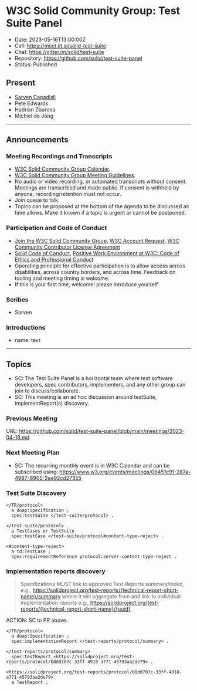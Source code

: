 # W3C Solid Community Group: Test Suite Panel

* Date: 2023-05-16T13:00:00Z
* Call: https://meet.jit.si/solid-test-suite
* Chat: https://gitter.im/solid/test-suite
* Repository: https://github.com/solid/test-suite-panel
* Status: Published


## Present
* [Sarven Capadisli](https://csarven.ca/#i)
* Pete Edwards
* Hadrian Zbarcea
* Michiel de Jong

---

## Announcements

### Meeting Recordings and Transcripts
* [W3C Solid Community Group Calendar](https://www.w3.org/groups/cg/solid/calendar).
* [W3C Solid Community Group Meeting Guidelines](https://github.com/solid/specification/blob/main/meetings/README.md).
* No audio or video recording, or automated transcripts without consent. Meetings are transcribed and made public. If consent is withheld by anyone, recording/retention must not occur.
* Join queue to talk.
* Topics can be proposed at the bottom of the agenda to be discussed as time allows. Make it known if a topic is urgent or cannot be postponed.


### Participation and Code of Conduct
* [Join the W3C Solid Community Group](https://www.w3.org/community/solid/join), [W3C Account Request](http://www.w3.org/accounts/request), [W3C Community Contributor License Agreement](https://www.w3.org/community/about/agreements/cla/)
* [Solid Code of Conduct](https://github.com/solid/process/blob/main/code-of-conduct.md), [Positive Work Environment at W3C: Code of Ethics and Professional Conduct](https://www.w3.org/Consortium/cepc/)
* Operating principle for effective participation is to allow access across disabilities, across country borders, and across time. Feedback on tooling and meeting timing is welcome.
* If this is your first time, welcome! please introduce yourself.


### Scribes
* Sarven

### Introductions
* name: text

---

## Topics

* SC: The Test Suite Panel is a horizontal team where test software developers, spec contributors, implementers, and any other group can join to discuss/collaborate.
* SC: This meeting is an ad hoc discussion around testSuite, implementReport(s) discovery.

### Previous Meeting
URL: https://github.com/solid/test-suite-panel/blob/main/meetings/2023-04-18.md


### Next Meeting Plan
* SC: The recurring monthly event is in W3C Calendar and can be subscribed using: https://www.w3.org/events/meetings/0b451e91-287a-4987-8905-2ee92cd27355

### Test Suite Discovery

```
</TR/protocol>
  a doap:Specification ;
  spec:testSuite </test-suite/protocol> .

</test-suite/protocol>
  a TestCases or TestSuite
  spec:testCase </test-suite/protocol#content-type-reject> .
  
<#content-type-reject>
  a td:TestCase ;
  spec:requirementReference protocol:server-content-type-reject .
```

### Implementation reports discovery

>Specifications MUST link to approved Test Reports summary/index, e.g., https://solidproject.org/test-reports/{technical-report-short-name}/summary where it will aggregate from and link to individual implementation reports e.g., https://solidproject.org/test-reports/{technical-report-short-name}/{uuid}.

ACTION: SC to PR above.

```
</TR/protocol>
  a doap:Specification ;
  spec:implementationReport </test-reports/protocol/summary> .

</test-reports/protocol/summary>
  spec:testReport <https://solidproject.org/test-reports/protocol/b8dd707c-33ff-4918-a771-45793aa2de79> .

<https://solidproject.org/test-reports/protocol/b8dd707c-33ff-4918-a771-45793aa2de79>
  a TestReport ;

```